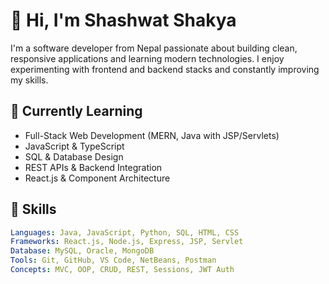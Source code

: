 # 👋 Hi, I'm Shashwat Shakya

I'm a software developer from Nepal passionate about building clean, responsive applications and learning modern technologies. I enjoy experimenting with frontend and backend stacks and constantly improving my skills.

## 🌱 Currently Learning

- Full-Stack Web Development (MERN, Java with JSP/Servlets)
- JavaScript & TypeScript
- SQL & Database Design
- REST APIs & Backend Integration
- React.js & Component Architecture

## 💼 Skills

```yaml
Languages: Java, JavaScript, Python, SQL, HTML, CSS
Frameworks: React.js, Node.js, Express, JSP, Servlet
Database: MySQL, Oracle, MongoDB
Tools: Git, GitHub, VS Code, NetBeans, Postman
Concepts: MVC, OOP, CRUD, REST, Sessions, JWT Auth

